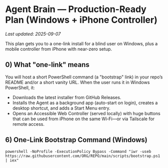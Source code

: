# Agent Brain — Production-Ready Plan (Windows + iPhone Controller)
_Last updated: 2025-09-07_

This plan gets you to a one-link install for a blind user on Windows, plus a mobile controller from iPhone with near-zero setup.

## 0) What "one-link" means
You will host a short PowerShell command (a "bootstrap" link) in your repo’s README and/or a short vanity URL. When the user runs it in Windows PowerShell, it:
- Downloads the latest installer from GitHub Releases.
- Installs the Agent as a background app (auto-start on login), creates a desktop shortcut, and adds a Start Menu entry.
- Opens an Accessible Web Controller (served locally) with huge buttons that can be used from iPhone on the same Wi‑Fi—or via Tailscale for remote access.

## 6) One-Link Bootstrap Command (Windows)
```
powershell -NoProfile -ExecutionPolicy Bypass -Command "iwr -useb https://raw.githubusercontent.com/ORG/REPO/main/scripts/bootstrap.ps1 | iex"
```

